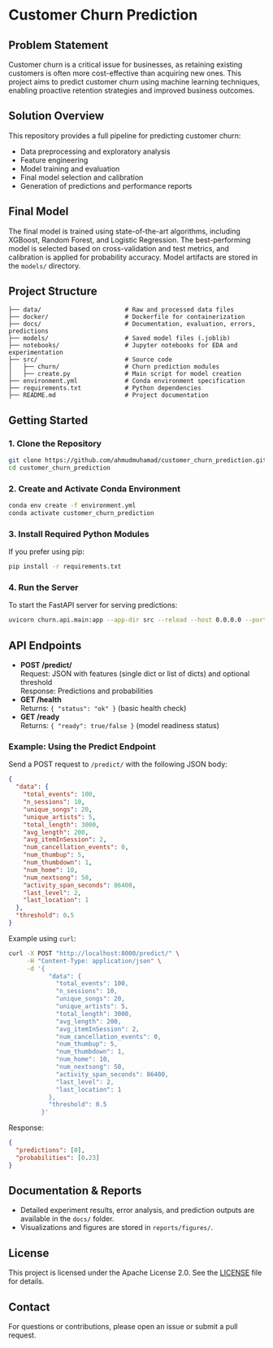 # Customer Churn Prediction

## Problem Statement
Customer churn is a critical issue for businesses, as retaining existing customers is often more cost-effective than acquiring new ones. This project aims to predict customer churn using machine learning techniques, enabling proactive retention strategies and improved business outcomes.

## Solution Overview
This repository provides a full pipeline for predicting customer churn:
- Data preprocessing and exploratory analysis
- Feature engineering
- Model training and evaluation
- Final model selection and calibration
- Generation of predictions and performance reports

## Final Model
The final model is trained using state-of-the-art algorithms, including XGBoost, Random Forest, and Logistic Regression. The best-performing model is selected based on cross-validation and test metrics, and calibration is applied for probability accuracy. Model artifacts are stored in the `models/` directory.

## Project Structure
```
├── data/                       # Raw and processed data files
├── docker/                     # Dockerfile for containerization
├── docs/                       # Documentation, evaluation, errors, predictions
├── models/                     # Saved model files (.joblib)
├── notebooks/                  # Jupyter notebooks for EDA and experimentation
├── src/                        # Source code
│   ├── churn/                  # Churn prediction modules
│   ├── create.py               # Main script for model creation
├── environment.yml             # Conda environment specification
├── requirements.txt            # Python dependencies
├── README.md                   # Project documentation

```

## Getting Started
### 1. Clone the Repository
```bash
git clone https://github.com/ahmudmuhamad/customer_churn_prediction.git
cd customer_churn_prediction
```

### 2. Create and Activate Conda Environment
```bash
conda env create -f environment.yml
conda activate customer_churn_prediction
```

### 3. Install Required Python Modules
If you prefer using pip:
```bash
pip install -r requirements.txt
```

### 4. Run the Server
To start the FastAPI server for serving predictions:
```bash
uvicorn churn.api.main:app --app-dir src --reload --host 0.0.0.0 --port 8000
```

## API Endpoints

- **POST /predict/**  
  Request: JSON with features (single dict or list of dicts) and optional threshold  
  Response: Predictions and probabilities
- **GET /health**  
  Returns: `{ "status": "ok" }` (basic health check)
- **GET /ready**  
  Returns: `{ "ready": true/false }` (model readiness status)

### Example: Using the Predict Endpoint
Send a POST request to `/predict/` with the following JSON body:
```json
{
  "data": {
    "total_events": 100,
    "n_sessions": 10,
    "unique_songs": 20,
    "unique_artists": 5,
    "total_length": 3000,
    "avg_length": 200,
    "avg_itemInSession": 2,
    "num_cancellation_events": 0,
    "num_thumbup": 5,
    "num_thumbdown": 1,
    "num_home": 10,
    "num_nextsong": 50,
    "activity_span_seconds": 86400,
    "last_level": 2,
    "last_location": 1
  },
  "threshold": 0.5
}
```
Example using `curl`:
```bash
curl -X POST "http://localhost:8000/predict/" \
     -H "Content-Type: application/json" \
     -d '{
           "data": {
             "total_events": 100,
             "n_sessions": 10,
             "unique_songs": 20,
             "unique_artists": 5,
             "total_length": 3000,
             "avg_length": 200,
             "avg_itemInSession": 2,
             "num_cancellation_events": 0,
             "num_thumbup": 5,
             "num_thumbdown": 1,
             "num_home": 10,
             "num_nextsong": 50,
             "activity_span_seconds": 86400,
             "last_level": 2,
             "last_location": 1
           },
           "threshold": 0.5
         }'
```
Response:
```json
{
  "predictions": [0],
  "probabilities": [0.23]
}
```

## Documentation & Reports
- Detailed experiment results, error analysis, and prediction outputs are available in the `docs/` folder.
- Visualizations and figures are stored in `reports/figures/`.

## License
This project is licensed under the Apache License 2.0. See the [LICENSE](LICENSE) file for details.

## Contact
For questions or contributions, please open an issue or submit a pull request.
```


        
